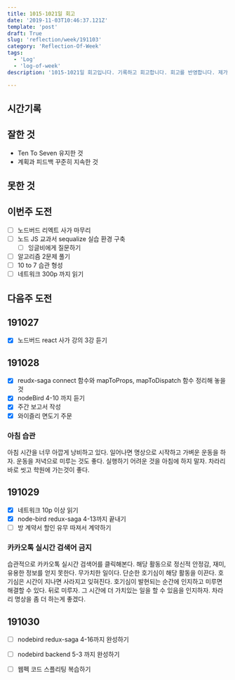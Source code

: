 ```yaml
---
title: 1015-1021일 회고
date: '2019-11-03T10:46:37.121Z'
template: 'post'
draft: True
slug: 'reflection/week/191103'
category: 'Reflection-Of-Week'
tags:
  - 'Log'
  - 'log-of-week'
description: '1015-1021일 회고입니다. 기록하고 회고합니다. 회고를 반영합니다. 제가 자라는 방식입니다.'

---
```


## 시간기록 



## 잘한 것

- Ten To Seven 유지한 것 
- 계획과 피드백 꾸준히 지속한 것 

## 못한 것



## 이번주 도전

- [ ] 노드버드 리엑트 사가 마무리
- [ ] 노드 JS 교과서 sequalize 실습 환경 구축 
  - [ ] 잉글비에게 질문하기 
- [ ] 알고리즘 2문제 풀기 
- [ ] 10 to 7 습관 형성 
- [ ] 네트워크 300p 까지 읽기 

## 다음주 도전

## 191027

- [x] 노드버드 react 사가 강의 3강 듣기

## 191028

- [x] reudx-saga connect 함수와 mapToProps, mapToDispatch 함수 정리해 놓을 것 
- [x] nodeBird  4-10 까지 듣기 
- [x] 주간 보고서 작성 
- [x] 와이즐리 면도기 주문

### 아침 습관 

아침 시간을 너무 아깝게 낭비하고 있다. 일어나면 명상으로 시작하고 가벼운 운동을 하자. 운동을 저녁으로 미루는 것도 좋다. 실행하기 어려운 것을 아침에 하지 말자. 차라리 바로 씻고 학원에 가는것이 좋다. 

## 191029

- [x] 네트워크 10p 이상 읽기
- [x] node-bird redux-saga 4-13까지 끝내기 
- [ ] 방 계약서 할인 유무 따져서 계약하기 

### 카카오톡 실시간 검색어 금지

습관적으로 카카오톡 실시간 검색어를 클릭해본다. 해당 활동으로 정신적 안정감, 재미, 유용한 정보를 얻지 못한다. 무가치한 일이다. 단순한 호기심이 해당 활동을 이끈다. 호기심은 시간이 지나면 사라지고 잊혀진다. 호기심이 발현되는 순간에 인지하고 미루면 해결할 수 있다. 뒤로 미루자. 그 시간에 더 가치있는 일을 할 수 있음을 인지하자. 차라리 명상을 좀 더 하는게 좋겠다. 

## 191030

- [ ] nodebird redux-saga 4-16까지 완성하기 
- [ ] nodebird backend 5-3 까지 완성하기 
- [ ] 웹펙 코드 스플리팅 복습하기 



